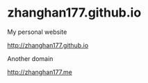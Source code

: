 zhanghan177.github.io
=====================

My personal website

http://zhanghan177.github.io

Another domain

http://zhanghan177.me
